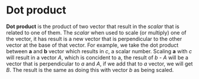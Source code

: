 # Dot product
**Dot product** is the product of two vector that result in the *scalar* that is related to one of them. The *scalar* when used to scale (or multiply) one of the vector, it has result is a new vector that is perpendicular to the other vector at the base of that vector. For example, we take the dot product between **a** and **b** vector which results in *c*, a scalar number. Scaling **a** with *c* will result in a vector *A*, which is concident to a, the result of *b* - *A* will be a vector that is perpendicular to *a* and *A*, if we add that to *a* vector, we will get *B*. The result is the same as doing this with vector *b* as being scaled.
